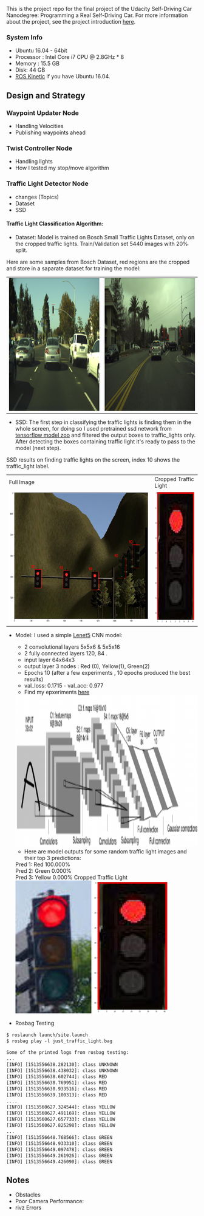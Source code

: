 This is the project repo for the final project of the Udacity Self-Driving Car Nanodegree: Programming a Real Self-Driving Car. For more information about the project, see the project introduction [here](https://classroom.udacity.com/nanodegrees/nd013/parts/6047fe34-d93c-4f50-8336-b70ef10cb4b2/modules/e1a23b06-329a-4684-a717-ad476f0d8dff/lessons/462c933d-9f24-42d3-8bdc-a08a5fc866e4/concepts/5ab4b122-83e6-436d-850f-9f4d26627fd9).

### System Info
  * Ubuntu 16.04 - 64bit
  * Processor : Intel Core i7 CPU @ 2.8GHz * 8
  * Memory : 15.5 GB
  * Disk: 44 GB
  * [ROS Kinetic](http://wiki.ros.org/kinetic/Installation/Ubuntu) if you have Ubuntu 16.04.

## Design and Strategy

### Waypoint Updater Node 
  * Handling Velocities
  * Publishing waypoints ahead
 
### Twist Controller Node
  * Handling lights
  * How I tested my stop/move algorithm


### Traffic Light Detector Node
  * changes (Topics)
  * Dataset
  * SSD
#### Traffic Light Classification Algorithm:
 * Dataset: Model is trained on Bosch Small Traffic Lights Dataset, only on the cropped traffic lights.
  Train/Validation set 5440 images with 20% split.
  
  Here are some samples from Bosch Dataset, red regions are the cropped and store in a saparate dataset for training the model:
  
  <table style="width:100%">
   <tr>
     <td><img src="./resources/tl1.png" width="700" height="350"/></td>
     <td><img src="/resources/tl3.png"  width="700" height="350"/></td>
   </tr>
  </table>
  
  
  * SSD: The first step in classifying the traffic lights is finding them in the whole screen, for doing so I used pretrained ssd network from [tensorflow model zoo](https://github.com/tensorflow/models/blob/master/research/object_detection/g3doc/detection_model_zoo.md) and filtered the output boxes to traffic_lights only. After detecting the boxes containing traffic light it's ready to pass to the model (next step).
  
  SSD results on finding traffic lights on the screen, index 10 shows the traffic_light label.
  <table style="width:100%">
   <tr>
     <td>Full Image</td>
     <td>Cropped Traffic Light</td>
   </tr>
   <tr>
     <td><img src="./resources/ssd1.png" width="1000" height="350"/></td>
     <td><img src="/resources/ssd2.png"  width="200" height="350"/></td>
   </tr>
  </table>
  
  * Model: I used a simple [Lenet5](http://yann.lecun.com/exdb/publis/pdf/lecun-01a.pdf) CNN model:
     * 2 convolutional layers 5x5x6 & 5x5x16 
     * 2 fully connected layers 120, 84 .
     * input layer 64x64x3
     * output layer 3 nodes : Red (0), Yellow(1), Green(2)
     * Epochs 10 (after a few experiments , 10 epochs produced the best results)
     * val_loss: 0.1715 - val_acc: 0.977
     * Find my epxeriments [here](https://github.com/chocolateHszd/Capstone_Project/tree/master/ros/src/tl_detector/light_classification/traffic_light_classifier)
      <img src="./resources/lenet.png"  height="400"/>
  
     * Here are model outputs for some random traffic light images and their top 3 predictions:
     <tr>
     <td>Pred 1: Red 100.000% <br> Pred 2: Green 0.000% <br> Pred 3: Yellow 0.000%</td>
     <td>Cropped Traffic Light</td>
     </tr>
     <tr>
       <td><img src="./resources/im5.jpg" width="200" height="350"/></td>
       <td><img src="/resources/ssd2.png"  width="200" height="350"/></td>
     </tr>
    </table>
  * Rosbag Testing
  
  ``` shell command
  $ roslaunch launch/site.launch
  $ rosbag play -l just_traffic_light.bag
  ```
  
  ```
  Some of the printed logs from rosbag testing:
  ...
  [INFO] [1513556638.282130]: class UNKNOWN
  [INFO] [1513556638.438032]: class UNKNOWN
  [INFO] [1513556638.602744]: class RED
  [INFO] [1513556638.769951]: class RED
  [INFO] [1513556638.933516]: class RED
  [INFO] [1513556639.100313]: class RED
  ....
  [INFO] [1513560627.324544]: class YELLOW
  [INFO] [1513560627.491169]: class YELLOW
  [INFO] [1513560627.657733]: class YELLOW
  [INFO] [1513560627.825298]: class YELLOW
  ...
  [INFO] [1513556648.768566]: class GREEN
  [INFO] [1513556648.933310]: class GREEN
  [INFO] [1513556649.097478]: class GREEN
  [INFO] [1513556649.261926]: class GREEN
  [INFO] [1513556649.426090]: class GREEN
  ```
  
## Notes
 * Obstacles
 * Poor Camera Performance:
 * rivz Errors

